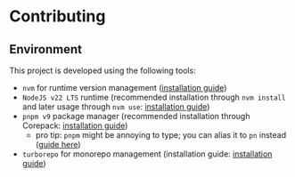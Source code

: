 # Contributing

## Environment

This project is developed using the following tools:

-   `nvm` for runtime version management ([installation guide](https://github.com/nvm-sh/nvm?tab=readme-ov-file#installing-and-updating))
-   `NodeJS v22 LTS` runtime (recommended installation through `nvm install` and later usage through `nvm use`: [installation guide](https://nodejs.org/en/download/package-manager))
-   `pnpm v9` package manager (recommended installation through Corepack: [installation guide](https://pnpm.io/installation#using-corepack))
    -   pro tip: `pnpm` might be annoying to type; you can alias it to `pn` instead ([guide here](https://pnpm.io/installation#adding-a-permanent-alias-on-posix-systems))
-   `turborepo` for monorepo management (installation guide: [installation guide](https://turbo.build/repo/docs/getting-started/installation))
